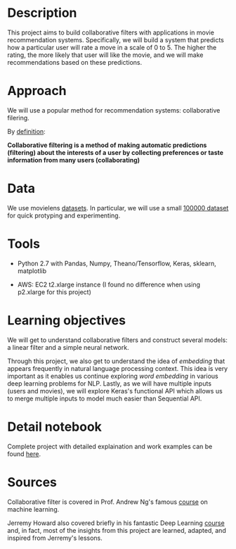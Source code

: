 # Description

This project aims to build collaborative filters with applications in movie recommendation systems. Specifically, we will build a system that predicts how a particular user will rate a move in a scale of 0 to 5. The higher the rating, the more likely that user will like the movie, and we will make recommendations based on these predictions.

# Approach
We will use a popular method for recommendation systems: collaborative filering.

By [definition](https://en.wikipedia.org/wiki/Collaborative_filtering):

**Collaborative filtering is a method of making automatic predictions (filtering) about the interests of a user by collecting preferences or taste information from many users (collaborating)**

# Data

We use movielens [datasets](http://files.grouplens.org/datasets/movielens/ml-20m.zip). In particular, we will use a small [100000 dataset ](http://files.grouplens.org/datasets/movielens/ml-latest-small.zip) for quick protyping and experimenting.

# Tools

- Python 2.7 with Pandas, Numpy, Theano/Tensorflow, Keras, sklearn, matplotlib

- AWS: EC2 t2.xlarge instance (I found no difference when using p2.xlarge for this project)


# Learning objectives
We will get to understand collaborative filters and construct several models: a linear filter and a simple neural network.

Through this project, we also get to understand the idea of *embedding* that appears frequently in natural language processing context. This idea is very important as it enables us continue exploring *word embedding* in various deep learning problems for NLP. Lastly, as we will have multiple inputs (users and movies), we will explore Keras's functional API which allows us to merge multiple inputs to model much easier than Sequential API.

# Detail notebook
Complete project with detailed explaination and work examples can be found [here](https://github.com/tnaduc/Collaborative_filtering/blob/master/Collaborative%20filter%20for%20movie%20recommendation.ipynb).

# Sources

Collaborative filter is covered in Prof. Andrew Ng's famous [course](https://www.coursera.org/learn/machine-learning) on machine learning.

Jerremy Howard also covered briefly in his fantastic Deep Learning [course](http://course.fast.ai) and, in fact, most of the insights from this project are learned, adapted, and inspired from Jerremy's lessons.
